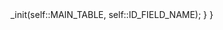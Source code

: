 <?php

/**
 * The name of the ResourceModel file name will always
 * match the name of the Model
 */

declare(strict_types=1);

/**
 * namespaces is akin to the module directories
 */

namespace JonaM\Blog\Model\ResourceModel;

use Magento\Framework\Model\ResourceModel\Db\AbstractDb;

/**
 * AbstractDb is an abstract class and it expects us
 * to implement the _construct() function
 * This is not a standard php constructor as this only has one underscore
 * 
 */
class Post extends AbstractDb
{

    const MAIN_TABLE = 'jonam_blog_post';
    const ID_FIELD_NAME = 'id';

    protected function _construct()
    {
        /**
         * Here, we are expected to call init() that will
         * link our database table to this resourceModel
         * 
         * This init will have 2 parameters. If you go inside the init() class,
         * it will have $mainTable and $idFieldName
         * 
         * We need to set this as class constants bec this can be used
         * in other parts of our code
         */
        $this->_init(self::MAIN_TABLE, self::ID_FIELD_NAME);
    }
}
